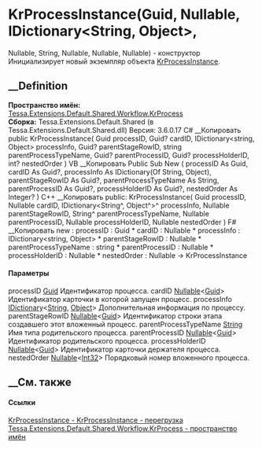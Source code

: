 # KrProcessInstance(Guid, Nullable<Guid>, IDictionary<String, Object>,
Nullable<Guid>, String, Nullable<Guid>, Nullable<Guid>, Nullable<Int32>) -
конструктор
Инициализирует новый экземпляр объекта
[KrProcessInstance](T_Tessa_Extensions_Default_Shared_Workflow_KrProcess_KrProcessInstance.htm).
## __Definition
 **Пространство имён:**
[Tessa.Extensions.Default.Shared.Workflow.KrProcess](N_Tessa_Extensions_Default_Shared_Workflow_KrProcess.htm)  
 **Сборка:** Tessa.Extensions.Default.Shared (в
Tessa.Extensions.Default.Shared.dll) Версия: 3.6.0.17
C# __Копировать
     public KrProcessInstance(
    	Guid processID,
    	Guid? cardID,
    	IDictionary<string, Object> processInfo,
    	Guid? parentStageRowID,
    	string parentProcessTypeName,
    	Guid? parentProcessID,
    	Guid? processHolderID,
    	int? nestedOrder
    )
VB __Копировать
     Public Sub New ( 
    	processID As Guid,
    	cardID As Guid?,
    	processInfo As IDictionary(Of String, Object),
    	parentStageRowID As Guid?,
    	parentProcessTypeName As String,
    	parentProcessID As Guid?,
    	processHolderID As Guid?,
    	nestedOrder As Integer?
    )
C++ __Копировать
     public:
    KrProcessInstance(
    	Guid processID, 
    	Nullable<Guid> cardID, 
    	IDictionary<String^, Object^>^ processInfo, 
    	Nullable<Guid> parentStageRowID, 
    	String^ parentProcessTypeName, 
    	Nullable<Guid> parentProcessID, 
    	Nullable<Guid> processHolderID, 
    	Nullable<int> nestedOrder
    )
F# __Копировать
     new : 
            processID : Guid * 
            cardID : Nullable<Guid> * 
            processInfo : IDictionary<string, Object> * 
            parentStageRowID : Nullable<Guid> * 
            parentProcessTypeName : string * 
            parentProcessID : Nullable<Guid> * 
            processHolderID : Nullable<Guid> * 
            nestedOrder : Nullable<int> -> KrProcessInstance
#### Параметры
processID [Guid](https://learn.microsoft.com/dotnet/api/system.guid)
    Идентификатор процесса.
cardID
[Nullable](https://learn.microsoft.com/dotnet/api/system.nullable-1)<[Guid](https://learn.microsoft.com/dotnet/api/system.guid)>
    Идентификатор карточки в которой запущен процесс.
processInfo
[IDictionary](https://learn.microsoft.com/dotnet/api/system.collections.generic.idictionary-2)<[String](https://learn.microsoft.com/dotnet/api/system.string),
[Object](https://learn.microsoft.com/dotnet/api/system.object)>
    Дополнительная информация по процессу.
parentStageRowID
[Nullable](https://learn.microsoft.com/dotnet/api/system.nullable-1)<[Guid](https://learn.microsoft.com/dotnet/api/system.guid)>
    Идентификатор строки этапа создавшего этот вложенный процесс.
parentProcessTypeName
[String](https://learn.microsoft.com/dotnet/api/system.string)
    Имя типа родительского процесса.
parentProcessID
[Nullable](https://learn.microsoft.com/dotnet/api/system.nullable-1)<[Guid](https://learn.microsoft.com/dotnet/api/system.guid)>
    Идентификатор родительского процесса.
processHolderID
[Nullable](https://learn.microsoft.com/dotnet/api/system.nullable-1)<[Guid](https://learn.microsoft.com/dotnet/api/system.guid)>
    Идентификатор карточки держателя процесса.
nestedOrder
[Nullable](https://learn.microsoft.com/dotnet/api/system.nullable-1)<[Int32](https://learn.microsoft.com/dotnet/api/system.int32)>
    Порядковый номер вложенного процесса.
##  __См. также
#### Ссылки
[KrProcessInstance -
](T_Tessa_Extensions_Default_Shared_Workflow_KrProcess_KrProcessInstance.htm)
[KrProcessInstance -
перегрузка](Overload_Tessa_Extensions_Default_Shared_Workflow_KrProcess_KrProcessInstance__ctor.htm)
[Tessa.Extensions.Default.Shared.Workflow.KrProcess - пространство
имён](N_Tessa_Extensions_Default_Shared_Workflow_KrProcess.htm)
